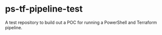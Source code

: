 # ps-tf-pipeline-test

A test repository to build out a POC for running a PowerShell and Terraform pipeline.
